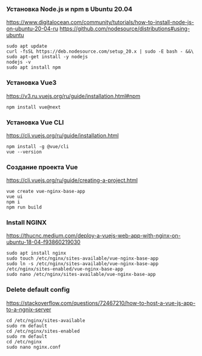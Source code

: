 ### Установка Node.js и npm в Ubuntu 20.04
https://www.digitalocean.com/community/tutorials/how-to-install-node-js-on-ubuntu-20-04-ru
https://github.com/nodesource/distributions#using-ubuntu

    sudo apt update
    curl -fsSL https://deb.nodesource.com/setup_20.x | sudo -E bash - &&\
    sudo apt-get install -y nodejs
    nodejs -v
    sudo apt install npm

### Установка Vue3
https://v3.ru.vuejs.org/ru/guide/installation.html#npm

    npm install vue@next

### Установка Vue CLI
https://cli.vuejs.org/ru/guide/installation.html

    npm install -g @vue/cli
    vue --version

### Создание проекта Vue
https://cli.vuejs.org/ru/guide/creating-a-project.html

    vue create vue-nginx-base-app
    vue ui
    npm i
    npm run build

### Install NGINX
https://thucnc.medium.com/deploy-a-vuejs-web-app-with-nginx-on-ubuntu-18-04-f93860219030
    
    sudo apt install nginx
    sudo touch /etc/nginx/sites-available/vue-nginx-base-app
    sudo ln -s /etc/nginx/sites-available/vue-nginx-base-app /etc/nginx/sites-enabled/vue-nginx-base-app
    sudo nano /etc/nginx/sites-available/vue-nginx-base-app

### Delete default config
https://stackoverflow.com/questions/72467210/how-to-host-a-vue-js-app-to-a-ngnix-server

    cd /etc/nginx/sites-available
    sudo rm default
    cd /etc/nginx/sites-enabled
    sudo rm default
    cd /etc/nginx
    sudo nano nginx.conf
